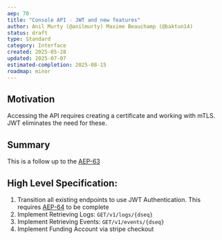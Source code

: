 ```yaml
---
aep: 70
title: "Console API - JWT and new features"
author: Anil Murty (@anilmurty) Maxime Beauchamp (@baktun14)
status: draft
type: Standard
category: Interface
created: 2025-05-28
updated: 2025-07-07
estimated-completion: 2025-08-15
roadmap: minor
---
```



## Motivation

Accessing the API requires creating a certificate and working with mTLS. JWT eliminates the need for these.

## Summary

This is a follow up to the [AEP-63](https://akash.network/roadmap/aep-63/)

## High Level Specification:

1. Transition all existing endpoints to use JWT Authentication. This requires [AEP-64](https://akash.network/roadmap/aep-64/) to be complete
2. Implement Retrieving Logs: `GET/v1/logs/{dseq}`
3. Implement Retrieving Events: `GET/v1/events/{dseq}`
4. Implement Funding Account via stripe checkout